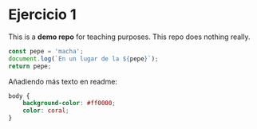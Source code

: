 # Ejercicio 1
This is a **demo repo** for teaching purposes.
This repo does nothing really.



```js
const pepe = 'macha';
document.log(`En un lugar de la ${pepe}`);
return pepe;
```

Añadiendo más texto en readme:

```css
body {
    background-color: #ff0000;
    color: coral;
}
```
